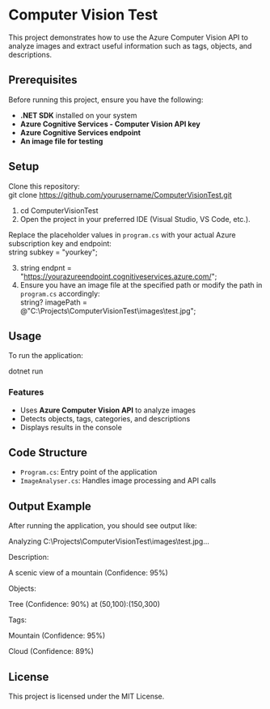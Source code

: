 <!-----



Conversion time: 0.475 seconds.


Using this Markdown file:

1. Paste this output into your source file.
2. See the notes and action items below regarding this conversion run.
3. Check the rendered output (headings, lists, code blocks, tables) for proper
   formatting and use a linkchecker before you publish this page.

Conversion notes:

* Docs to Markdown version 1.0β44
* Sun Feb 16 2025 10:20:51 GMT-0800 (PST)
* Source doc: Untitled document
----->



# **Computer Vision Test**

This project demonstrates how to use the Azure Computer Vision API to analyze images and extract useful information such as tags, objects, and descriptions.


## **Prerequisites**

Before running this project, ensure you have the following:



* **.NET SDK** installed on your system
* **Azure Cognitive Services - Computer Vision API key**
* **Azure Cognitive Services endpoint**
* **An image file for testing**


## **Setup**

Clone this repository: \
git clone https://github.com/yourusername/ComputerVisionTest.git



1. cd ComputerVisionTest
2. Open the project in your preferred IDE (Visual Studio, VS Code, etc.).

Replace the placeholder values in `program.cs` with your actual Azure subscription key and endpoint: \
string subkey = "yourkey";



3. string endpnt = "https://yourazureendpoint.cognitiveservices.azure.com/";
4. Ensure you have an image file at the specified path or modify the path in `program.cs` accordingly: \
string? imagePath = @"C:\Projects\ComputerVisionTest\images\test.jpg";


## **Usage**

To run the application:

dotnet run


### **Features**



* Uses **Azure Computer Vision API** to analyze images
* Detects objects, tags, categories, and descriptions
* Displays results in the console


## **Code Structure**



* `Program.cs`: Entry point of the application
* `ImageAnalyser.cs`: Handles image processing and API calls


## **Output Example**

After running the application, you should see output like:

Analyzing C:\Projects\ComputerVisionTest\images\test.jpg...

Description:

A scenic view of a mountain (Confidence: 95%)

Objects:

Tree (Confidence: 90%) at (50,100):(150,300)

Tags:

Mountain (Confidence: 95%)

Cloud (Confidence: 89%)


## **License**

This project is licensed under the MIT License.
